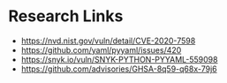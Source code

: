 # Research Links

- https://nvd.nist.gov/vuln/detail/CVE-2020-7598
- https://github.com/yaml/pyyaml/issues/420
- https://snyk.io/vuln/SNYK-PYTHON-PYYAML-559098
- https://github.com/advisories/GHSA-8q59-q68x-79j6
